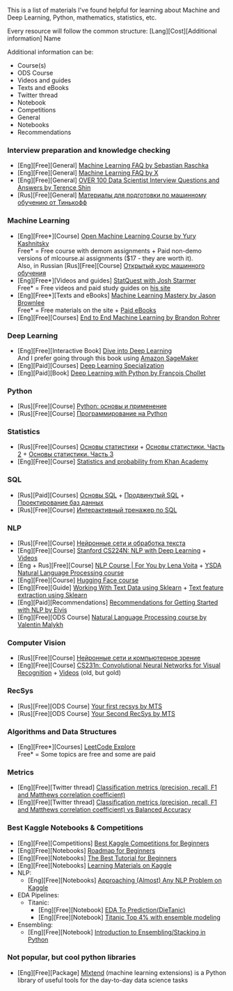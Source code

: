 This is a list of materials I've found helpful for learning about Machine and Deep Learning, Python, mathematics, statistics, etc.

Every resource will follow the common structure: [Lang][Cost][Additional information] Name

Additional information can be:
* Course(s)
* ODS Course
* Videos and guides
* Texts and eBooks
* Twitter thread
* Notebook
* Competitions
* General
* Notebooks
* Recommendations

### Interview preparation and knowledge checking
* [Eng][Free][General] [Machine Learning FAQ by Sebastian Raschka](https://sebastianraschka.com/faq/)
* [Eng][Free][General] [Machine Learning FAQ by X](https://machinelearningfaq.com/)
* [Eng][Free][General] [OVER 100 Data Scientist Interview Questions and Answers by Terence Shin](https://towardsdatascience.com/over-100-data-scientist-interview-questions-and-answers-c5a66186769a)
* [Rus][Free][General] [Материалы для подготовки по машинному обучению от Тинькофф](https://www.tinkoff.ru/career/it/interview/ml/)


### Machine Learning
* [Eng][Free*][Course] [Open Machine Learning Course by Yury Kashnitsky](https://mlcourse.ai/book/index.html)  
Free* = Free course with demom assignments + Paid non-demo versions of mlcourse.ai assignments ($17 - they are worth it).  
Also, in Russian [Rus][Free][Course] [Открытый курс машинного обучения](https://ods.ai/tracks/open-ml-course)
* [Eng][Free*][Videos and guides] [StatQuest with Josh Starmer](https://www.youtube.com/c/joshstarmer/featured)  
Free* = Free videos and paid study guides on [his site](https://statquest.org/studyguides)  
* [Eng][Free*][Texts and eBooks] [Machine Learning Mastery by Jason Brownlee](https://machinelearningmastery.com/)  
Free* = Free materials on the site + [Paid eBooks](https://machinelearningmastery.com/products/)
* [Eng][Free][Courses] [End to End Machine Learning by Brandon Rohrer](https://end-to-end-machine-learning.teachable.com/courses/)

### Deep Learning
* [Eng][Free][Interactive Book] [Dive into Deep Learning](https://d2l.ai/index.html)  
And I prefer going through this book using [Amazon SageMaker](https://d2l.ai/chapter_appendix-tools-for-deep-learning/sagemaker.html)
* [Eng][Paid][Courses] [Deep Learning Specialization](https://www.coursera.org/specializations/deep-learning)
* [Eng][Paid][Book] [Deep Learning with Python by François Chollet](https://www.manning.com/books/deep-learning-with-python-second-edition)

### Python
* [Rus][Free][Course] [Python: основы и применение](https://stepik.org/course/512/info)
* [Rus][Free][Course] [Программирование на Python](https://stepik.org/course/67/info)

### Statistics
* [Rus][Free][Courses] [Основы статистики](https://stepik.org/course/76/info) + [Основы статистики. Часть 2](https://stepik.org/course/524/info) + [Основы статистики. Часть 3
](https://stepik.org/course/2152/info)
* [Eng][Free][Course] [Statistics and probability from Khan Academy](https://www.khanacademy.org/math/statistics-probability)

### SQL
* [Rus][Paid][Courses] [Основы SQL](https://stepik.org/course/51562/info) + [Продвинутый SQL](https://stepik.org/course/55776/info) + [Проектирование баз данных](https://stepik.org/course/51675/info)
* [Rus][Free][Course] [Интерактивный тренажер по SQL](https://stepik.org/course/63054/info)

### NLP
* [Rus][Free][Course] [Нейронные сети и обработка текста](https://stepik.org/course/54098/info)
* [Eng][Free][Course] [Stanford CS224N: NLP with Deep Learning](https://web.stanford.edu/class/archive/cs/cs224n/cs224n.1214/) + [Videos](https://www.youtube.com/watch?v=8rXD5-xhemo&list=PLoROMvodv4rOhcuXMZkNm7j3fVwBBY42z&ab_channel=stanfordonline)
* [Eng + Rus][Free][Course] [NLP Course | For You by Lena Voita](https://lena-voita.github.io/nlp_course.html) + [YSDA Natural Language Processing course](https://github.com/yandexdataschool/nlp_course)
* [Eng][Free][Course] [Hugging Face course](https://huggingface.co/course/chapter0)
* [Eng][Free][Guide] [Working With Text Data using Sklearn](https://scikit-learn.org/stable/tutorial/text_analytics/working_with_text_data.html#extracting-features-from-text-files) + [Text feature extraction using Sklearn](https://scikit-learn.org/stable/modules/feature_extraction.html#text-feature-extraction)
* [Eng][Paid][Recommendations] [Recommendations for Getting Started with NLP by Elvis](https://elvissaravia.substack.com/p/my-recommendations-for-getting-started)
* [Eng][Free][ODS Course] [Natural Language Processing course by Valentin Malykh](https://ods.ai/tracks/nlp-course)

### Computer Vision
* [Rus][Free][Course] [Нейронные сети и компьютерное зрение](https://stepik.org/course/50352/syllabus)
* [Eng][Free][Course] [CS231n: Convolutional Neural Networks for Visual Recognition](https://cs231n.github.io/) + [Videos](https://www.youtube.com/watch?v=vT1JzLTH4G4&list=PL3FW7Lu3i5JvHM8ljYj-zLfQRF3EO8sYv&ab_channel=StanfordUniversitySchoolofEngineering) (old, but gold)


### RecSys
* [Rus][Free][ODS Course] [Your first recsys by MTS](https://ods.ai/tracks/mts-recsys-df2020)
* [Rus][Free][ODS Course] [Your Second RecSys by MTS](https://ods.ai/tracks/recsys-course2021)


### Algorithms and Data Structures
* [Eng][Free*][Courses] [LeetCode Explore](https://leetcode.com/explore/)  
Free* = Some topics are free and some are paid

### Metrics
* [Eng][Free][Twitter thread] [Classification metrics (precision, recall, F1 and Matthews correlation coefficient)](https://twitter.com/rasbt/status/1457018296847437824?t=NHXMPdhYFg9xF-WzqGQZYg&s=09)
* [Eng][Free][Twitter thread] [Classification metrics (precision, recall, F1 and Matthews correlation coefficient) vs Balanced Accuracy](https://twitter.com/rasbt/status/1459577884100767753?t=hErn_d7Xvr_zq8eYokAx8w&s=09)

### Best Kaggle Notebooks & Competitions
* [Eng][Free][Competitions] [Best Kaggle Competitions for Beginners](https://www.kaggle.com/getting-started/78482)
* [Eng][Free][Notebooks] [Roadmap for Beginners](https://www.kaggle.com/getting-started/73164)
* [Eng][Free][Notebooks] [The Best Tutorial for Beginners](https://www.kaggle.com/getting-started/71679)
* [Eng][Free][Notebooks] [Learning Materials on Kaggle](https://www.kaggle.com/getting-started/39193)  
* NLP:
  * [Eng][Free][Notebooks] [Approaching (Almost) Any NLP Problem on Kaggle](https://www.kaggle.com/abhishek/approaching-almost-any-nlp-problem-on-kaggle/notebook)
* EDA Pipelines:
  * Titanic:
    * [Eng][Free][Notebook] [EDA To Prediction(DieTanic)](https://www.kaggle.com/ash316/eda-to-prediction-dietanic/notebook)
    * [Eng][Free][Notebook] [Titanic Top 4% with ensemble modeling](https://www.kaggle.com/yassineghouzam/titanic-top-4-with-ensemble-modeling)
* Ensembling:
  * [Eng][Free][Notebook] [Introduction to Ensembling/Stacking in Python](https://www.kaggle.com/arthurtok/introduction-to-ensembling-stacking-in-python#Second-Level-Predictions-from-the-First-level-Output)

### Not popular, but cool python libraries
* [Eng][Free][Package] [Mlxtend](https://github.com/rasbt/mlxtend) (machine learning extensions) is a Python library of useful tools for the day-to-day data science tasks
